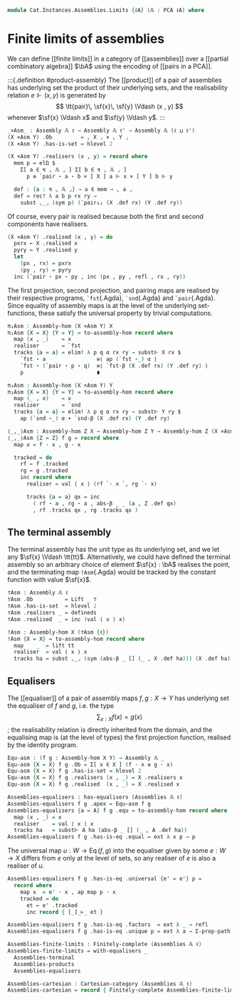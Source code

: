 <!--
```agda
open import Cat.Diagram.Limit.Finite
open import Cat.Instances.Assemblies
open import Cat.Diagram.Equaliser
open import Cat.Diagram.Terminal
open import Cat.Diagram.Product
open import Cat.Cartesian
open import Cat.Prelude

open import Data.Partial.Total
open import Data.Partial.Base
open import Data.Vec.Base using ([] ; _∷_)

open import Realisability.PCA

import Realisability.Data.Pair
import Realisability.PCA.Sugar
import Realisability.Base
```
-->

```agda
module Cat.Instances.Assemblies.Limits {ℓA} (𝔸 : PCA ℓA) where
```

<!--
```agda
open Realisability.Data.Pair 𝔸
open Realisability.PCA.Sugar 𝔸
open Realisability.Base 𝔸

open is-equaliser
open is-product
open Equaliser
open Terminal
open Product

private variable
  ℓ ℓ' : Level
  X Y Z : Assembly 𝔸 ℓ
```
-->

# Finite limits of assemblies

We can define [[finite limits]] in a category of [[assemblies]] over a
[[partial combinatory algebra]] $\bA$ using the encoding of [[pairs in a
PCA]].

:::{.definition #product-assembly}
The [[product]] of a pair of assemblies has underlying set the product
of their underlying sets, and the realisability relation $e \Vdash (x ,
y)$ is generated by
$$
\tt{pair}\, \sf{x}\, \sf{y} \Vdash (x , y)
$$
whenever $\sf{x} \Vdash x$ and $\sf{y} \Vdash y$.
:::

```agda
_×Asm_ : Assembly 𝔸 ℓ → Assembly 𝔸 ℓ' → Assembly 𝔸 (ℓ ⊔ ℓ')
(X ×Asm Y) .Ob         = ⌞ X ⌟ × ⌞ Y ⌟
(X ×Asm Y) .has-is-set = hlevel 2

(X ×Asm Y) .realisers (x , y) = record where
  mem p = elΩ $
    Σ[ a ∈ ↯ ⌞ 𝔸 ⌟ ] Σ[ b ∈ ↯ ⌞ 𝔸 ⌟ ]
      p ≡ `pair ⋆ a ⋆ b × [ X ] a ⊩ x × [ Y ] b ⊩ y

  def : {a : ↯ ⌞ 𝔸 ⌟} → a ∈ mem → ⌞ a ⌟
  def = rec! λ a b p rx ry →
    subst ⌞_⌟ (sym p) (`pair↓₂ (X .def rx) (Y .def ry))
```

Of course, every pair is realised because both the first and second
components have realisers.

```agda
(X ×Asm Y) .realised (x , y) = do
  pxrx ← X .realised x
  pyry ← Y .realised y
  let
    (px , rx) = pxrx
    (py , ry) = pyry
  inc (`pair ⋆ px ⋆ py , inc (px , py , refl , rx , ry))
```

The first projection, second projection, and pairing maps are realised
by their respective programs, `` `fst ``{.Agda}, `` `snd ``{.Agda} and
`` `pair ``{.Agda}. Since equality of assembly maps is at the level of
the underlying set-functions, these satisfy the universal property by
trivial computations.

```agda
π₁Asm : Assembly-hom (X ×Asm Y) X
π₁Asm {X = X} {Y = Y} = to-assembly-hom record where
  map (x , _)    = x
  realiser       = `fst
  tracks {a = a} = elim! λ p q α rx ry → subst⊩ X rx $
    `fst ⋆ a                ≡⟨ ap (`fst ⋆_) α ⟩
    `fst ⋆ (`pair ⋆ p ⋆ q)  ≡⟨ `fst-β (X .def rx) (Y .def ry) ⟩
    p                       ∎

π₂Asm : Assembly-hom (X ×Asm Y) Y
π₂Asm {X = X} {Y = Y} = to-assembly-hom record where
  map (_ , x)    = x
  realiser       = `snd
  tracks {a = a} = elim! λ p q α rx ry → subst⊩ Y ry $
    ap (`snd ⋆_) α ∙ `snd-β (X .def rx) (Y .def ry)

⟨_,_⟩Asm : Assembly-hom Z X → Assembly-hom Z Y → Assembly-hom Z (X ×Asm Y)
⟨_,_⟩Asm {Z = Z} f g = record where
  map x = f · x , g · x

  tracked = do
    rf ← f .tracked
    rg ← g .tracked
    inc record where
      realiser = val ⟨ x ⟩ (rf `· x `, rg `· x)

      tracks {a = a} qx = inc
        ( rf ⋆ a , rg ⋆ a , abs-β _ _ (a , Z .def qx)
        , rf .tracks qx , rg .tracks qx )
```

<!--
```agda
Assemblies-products : has-products (Assemblies 𝔸 ℓ)
Assemblies-products X Y .apex = X ×Asm Y
Assemblies-products X Y .π₁ = π₁Asm
Assemblies-products X Y .π₂ = π₂Asm
Assemblies-products X Y .has-is-product .⟨_,_⟩ f g = ⟨ f , g ⟩Asm
Assemblies-products X Y .has-is-product .π₁∘⟨⟩ = ext λ _ → refl
Assemblies-products X Y .has-is-product .π₂∘⟨⟩ = ext λ _ → refl
Assemblies-products X Y .has-is-product .unique p q = ext λ a → p ·ₚ a ,ₚ q ·ₚ a
```
-->

## The terminal assembly

The terminal assembly has the unit type as its underlying set, and we
let any $\sf{x} \Vdash \tt{tt}$. Alternatively, we could have defined
the terminal assembly so an arbitrary choice of element $\sf{x} : \bA$
realises the point, and the terminating map `!Asm`{.Agda} would be
tracked by the constant function with value $\sf{x}$.

```agda
⊤Asm : Assembly 𝔸 ℓ
⊤Asm .Ob          = Lift _ ⊤
⊤Asm .has-is-set  = hlevel 2
⊤Asm .realisers _ = defineds
⊤Asm .realised  _ = inc (val ⟨ x ⟩ x)

!Asm : Assembly-hom X (⊤Asm {ℓ})
!Asm {X = X} = to-assembly-hom record where
  map    _  = lift tt
  realiser  = val ⟨ x ⟩ x
  tracks ha = subst ⌞_⌟ (sym (abs-β _ [] (_ , X .def ha))) (X .def ha)
```

<!--
```agda
Assemblies-terminal : Terminal (Assemblies 𝔸 ℓ)
Assemblies-terminal .top = ⊤Asm
Assemblies-terminal .has⊤ X .centre  = !Asm
Assemblies-terminal .has⊤ X .paths x = ext λ _ → refl
```
-->

## Equalisers

The [[equaliser]] of a pair of assembly maps $f, g : X \to Y$ has
underlying set the equaliser of $f$ and $g$, i.e. the type
$$
\sum_{x : X} f(x) = g(x)
$$;
the realisability relation is directly inherited from the domain,
and the equalising map is (at the level of types) the first projection
function, realised by the identity program.

```agda
Equ-asm : (f g : Assembly-hom X Y) → Assembly 𝔸 _
Equ-asm {X = X} f g .Ob = Σ[ x ∈ X ] (f · x ≡ g · x)
Equ-asm {X = X} f g .has-is-set = hlevel 2
Equ-asm {X = X} f g .realisers (x , _) = X .realisers x
Equ-asm {X = X} f g .realised  (x , _) = X .realised x

Assemblies-equalisers : has-equalisers (Assemblies 𝔸 ℓ)
Assemblies-equalisers f g .apex = Equ-asm f g
Assemblies-equalisers {a = A} f g .equ = to-assembly-hom record where
  map (x , _) = x
  realiser    = val ⟨ x ⟩ x
  tracks ha   = subst⊩ A ha (abs-β _ [] (_ , A .def ha))
Assemblies-equalisers f g .has-is-eq .equal = ext λ x p → p
```

The universal map $u : W \to \operatorname{Eq}(f,g)$ into the equaliser
given by some $e : W \to X$ differs from $e$ only at the level of sets,
so any realiser of $e$ is also a realiser of $u$.

```agda
Assemblies-equalisers f g .has-is-eq .universal {e' = e'} p =
  record where
    map x  = e' · x , ap map p · x
    tracked = do
      et ← e' .tracked
      inc record { [_]_⊢_ et }

Assemblies-equalisers f g .has-is-eq .factors  = ext λ _ → refl
Assemblies-equalisers f g .has-is-eq .unique p = ext λ a → Σ-prop-path! (p ·ₚ a)

Assemblies-finite-limits : Finitely-complete (Assemblies 𝔸 ℓ)
Assemblies-finite-limits = with-equalisers _
  Assemblies-terminal
  Assemblies-products
  Assemblies-equalisers

Assemblies-cartesian : Cartesian-category (Assemblies 𝔸 ℓ)
Assemblies-cartesian = record { Finitely-complete Assemblies-finite-limits }
```
